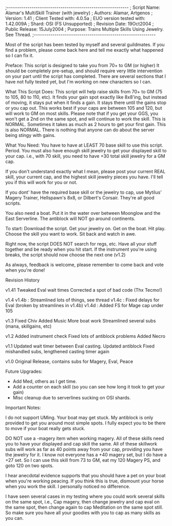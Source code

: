 ;-----------------------------------------------------------
; Script Name: Alamar's MultiSkill Trainer (with jewelry)
; Authors: Alamar, Artgenos
; Version: 1.41
; Client Tested with: 4.0.5a
; EUO version tested with: 1.42.009A
; Shard: OSI (FS Unsupported)
; Revision Date: 19Oct2004
; Public Release: 15July2004
; Purpose: Trains Multiple Skills Using Jewelry.  See Thread.
;-----------------------------------------------------------

Most of the script has been tested by myself and several guildmates. If you find a problem, please come back here and tell me exactly what happened so I can fix it.

Preface:
This script is designed to take you from 70+ to GM (or higher) It should be completely pre-setup, and should require very little intervention on your part until the script has completed. There are several sections that I have not fully tested yet, but I'm working on new characters so I can.

What This Script Does: This script will help raise skills from 70+ to GM (75 to 105, 80 to 110, etc). It finds your gain spot exactly like 8x8'ing, but instead of moving, it stays put when it finds a gain. It stays there until the gains stop or you cap out. This works best if your caps are between 105 and 120, but will work to GM on most skills. Please note that if you get your GGS, you won't get a 2nd on the same spot, and will continue to work the skill. This is NORMAL. Sometimes it takes as much as 2 hours to get your first gain. This is also NORMAL. There is nothing that anyone can do about the server being stingy with gains.

What You Need: You have to have at LEAST 70 base skill to use this script. Period. You must also have enough skill jewelry to get your displayed skill to your cap. i.e., with 70 skill, you need to have +30 total skill jewelry for a GM cap.

If you don't understand exactly what I mean, please post your current REAL skill, your current cap, and the highest skill jewelry pieces you have. I'll tell you if this will work for you or not.

If you dont' have the required base skill or the jewelry to cap, use Mytilus' Magery Trainer, Hellspawn's 8x8, or Dilbert's Corsair. They're all good scripts.

You also need a boat. Put it in the water over between Moonglow and the East Serverline. The antiblock will NOT go around continents.

To start: Download the script. Get your jewelry on. Get on the boat. Hit play. Choose the skill you want to work. Sit back and watch in awe.

Right now, the script DOES NOT search for regs, etc. Have all your stuff together and be ready when you hit start. If the instrument you're using breaks, the script should now choose the next one (v1.2)

As always, feedback is welcome, please remember to come back and vote when you're done!

Revision History


v1.41
Tweaked Eval wait times
Corrected a spot of bad code (Thx Tecmo!)

v1.4
v1.4b : Streamlined lots of things, see thread
v1.4c : Fixed delays for Eval (broken by streamlines in v1.4b)
v1.4d : Added FS for Mage cap under 105

v1.3
Fixed Chiv
Added Music
More boat work
Streamlined several subs (mana, skillgains, etc)

v1.2
Added instrument check
Fixed lots of antiblock problems
Added Necro

v1.1
Updated wait timer between Eval casting.
Updated antiblock
Fixed mishandled subs, lengthened casting timer again

v1.0
Original Release, contains subs for Magery, Eval, Peace

Future Upgrades:
- Add Med, others as I get time.
- Add a counter on each skill (so you can see how long it took to get your gain)
- Misc cleanup due to serverlines sucking on OSI shards.

Important Notes:

I do not support UMing. Your boat may get stuck. My antiblock is only provided to get you around most simple spots. I fully expect you to be there to move if your boat really gets stuck.

DO NOT use a -magery item when working magery. All of these skills need you to have your displayed and cap skill the same. All of these skillwork subs will work as far as 40 points away from your cap, providing you have the jewelry for it. I know not everyone has a +40 magery set, but I do have a +27 set. So I can use this skill from 73 to GM, eat my 120 Magery PS, and goto 120 on two spots.

I hear anecdotal evidence supports that you should have a pet on your boat when you're working peacing. If you think this is true, dismount your horse when you work the skill. I personally noticed no difference.

I have seen several cases in my testing where you could work several skills on the same spot, i.e., Cap magery, then change jewelry and cap eval on the same spot, then change again to cap Meditation on the same spot still. So make sure you have all your goodies with you to cap as many skills as you can.